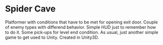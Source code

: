 # Spider Cave

Platformer with conditions that have to be met for opening exit door. Couple of enemy types with differend behavior. Simple HUD just to remember how to do it. Some pick-ups for level end condition. As usual, just another simple game to get used to Unity.
Created in Unity3D.
